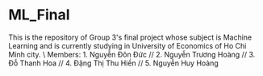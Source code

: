 # ML_Final
This is the repository of Group 3's final project whose subject is Machine Learning and is currently studying in University of Economics of Ho Chi Minh city. \\
Members: 1. Nguyễn Đôn Đức //
         2. Nguyễn Trương Hoàng // 
         3. Đỗ Thanh Hoa //
         4. Đặng Thị Thu Hiền // 
         5. Nguyễn Huy Hoàng

